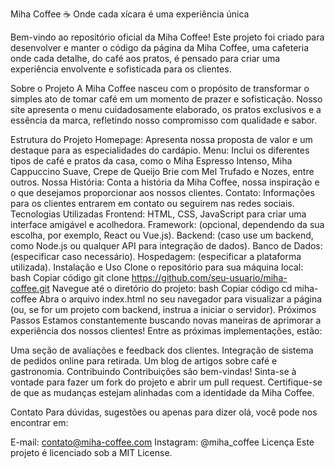 Miha Coffee ☕
Onde cada xícara é uma experiência única

Bem-vindo ao repositório oficial da Miha Coffee! Este projeto foi criado para desenvolver e manter o código da página da Miha Coffee, uma cafeteria onde cada detalhe, do café aos pratos, é pensado para criar uma experiência envolvente e sofisticada para os clientes.

Sobre o Projeto
A Miha Coffee nasceu com o propósito de transformar o simples ato de tomar café em um momento de prazer e sofisticação. Nosso site apresenta o menu cuidadosamente elaborado, os pratos exclusivos e a essência da marca, refletindo nosso compromisso com qualidade e sabor.

Estrutura do Projeto
Homepage: Apresenta nossa proposta de valor e um destaque para as especialidades do cardápio.
Menu: Inclui os diferentes tipos de café e pratos da casa, como o Miha Espresso Intenso, Miha Cappuccino Suave, Crepe de Queijo Brie com Mel Trufado e Nozes, entre outros.
Nossa História: Conta a história da Miha Coffee, nossa inspiração e o que desejamos proporcionar aos nossos clientes.
Contato: Informações para os clientes entrarem em contato ou seguirem nas redes sociais.
Tecnologias Utilizadas
Frontend: HTML, CSS, JavaScript para criar uma interface amigável e acolhedora.
Framework: (opcional, dependendo da sua escolha, por exemplo, React ou Vue.js).
Backend: (caso use um backend, como Node.js ou qualquer API para integração de dados).
Banco de Dados: (especificar caso necessário).
Hospedagem: (especificar a plataforma utilizada).
Instalação e Uso
Clone o repositório para sua máquina local:
bash
Copiar código
git clone https://github.com/seu-usuario/miha-coffee.git
Navegue até o diretório do projeto:
bash
Copiar código
cd miha-coffee
Abra o arquivo index.html no seu navegador para visualizar a página (ou, se for um projeto com backend, instrua a iniciar o servidor).
Próximos Passos
Estamos constantemente buscando novas maneiras de aprimorar a experiência dos nossos clientes! Entre as próximas implementações, estão:

Uma seção de avaliações e feedback dos clientes.
Integração de sistema de pedidos online para retirada.
Um blog de artigos sobre café e gastronomia.
Contribuindo
Contribuições são bem-vindas! Sinta-se à vontade para fazer um fork do projeto e abrir um pull request. Certifique-se de que as mudanças estejam alinhadas com a identidade da Miha Coffee.

Contato
Para dúvidas, sugestões ou apenas para dizer olá, você pode nos encontrar em:

E-mail: contato@miha-coffee.com
Instagram: @miha_coffee
Licença
Este projeto é licenciado sob a MIT License.
